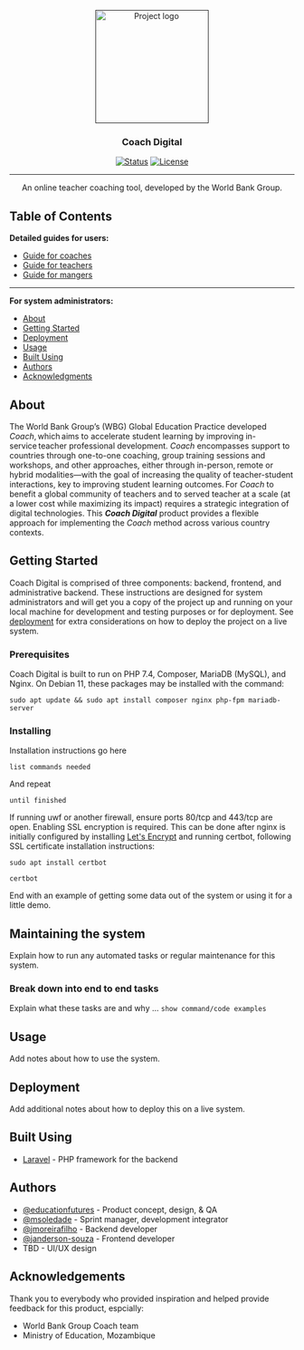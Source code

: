 <p align="center">
  <a href="" rel="noopener">
 <img width=200px height=200px src="https://avatars.githubusercontent.com/u/105060288?s=400&u=f87d168238dae0200943f1711c51d7be151b5919&v=4" alt="Project logo"></a>
</p>

<h3 align="center">Coach Digital</h3>

<div align="center">

  [![Status](https://img.shields.io/badge/status-active-success.svg)](https://github.com/WBG-Coach) 
   [![License](https://img.shields.io/badge/license-TBD-blue.svg)](/LICENSE)

</div>

---

<p align="center"> An online teacher coaching tool, developed by the World Bank Group.
    <br> 
</p>

## Table of Contents

**Detailed guides for users:**

- [Guide for coaches](./Coaches.md)
- [Guide for teachers](./Teachers.md)
- [Guide for mangers](./Managers.md)

---

**For system administrators:**

- [About](#about)
- [Getting Started](#getting_started)
- [Deployment](#deployment)
- [Usage](#usage)
- [Built Using](#built_using)
- [Authors](#authors)
- [Acknowledgments](#acknowledgement)

## About <a name = "about"></a>
The World Bank Group’s (WBG) Global Education Practice developed *Coach*, which aims to accelerate student learning by improving in-service teacher professional development. *Coach* encompasses support to countries through one-to-one coaching, group training sessions and workshops, and other approaches, either through in-person, remote or hybrid modalities—with the goal of increasing the quality of teacher-student interactions, key to improving student learning outcomes. For *Coach* to benefit a global community of teachers and to served teacher at a scale (at a lower cost while maximizing its impact) requires a strategic integration of digital technologies. This ***Coach Digital*** product provides a flexible approach for implementing the *Coach* method across various country contexts.

## Getting Started <a name = "getting_started"></a>
Coach Digital is comprised of three components: backend, frontend, and administrative backend. These instructions are designed for system administrators and will get you a copy of the project up and running on your local machine for development and testing purposes or for deployment. See [deployment](#deployment) for extra considerations on how to deploy the project on a live system.

### Prerequisites
 Coach Digital is built to run on PHP 7.4, Composer, MariaDB (MySQL), and Nginx. On Debian 11, these packages may be installed with the command:

```
sudo apt update && sudo apt install composer nginx php-fpm mariadb-server 
```

### Installing
Installation instructions go here

```
list commands needed 
```

And repeat

```
until finished
```

If running uwf or another firewall, ensure ports 80/tcp and 443/tcp are open. Enabling SSL encryption is required. This can be done after nginx is initially configured by installing [Let's Encrypt](https://letsencrypt.org) and running certbot, following SSL certificate installation instructions:

```
sudo apt install certbot

certbot
```


End with an example of getting some data out of the system or using it for a little demo.

## Maintaining the system <a name = "maintenance"></a>
Explain how to run any automated tasks or regular maintenance for this system.

### Break down into end to end tasks
Explain what these tasks are and why ... `show command/code examples`

## Usage <a name="usage"></a>
Add notes about how to use the system.

## Deployment <a name = "deployment"></a>
Add additional notes about how to deploy this on a live system.

## Built Using <a name = "built_using"></a>
- [Laravel](https://laravel.com) - PHP framework for the backend

## Authors <a name = "authors"></a>
- [@educationfutures](https://github.com/educationfutures) - Product concept, design, & QA
- [@msoledade](https://github.com/msoledade) - Sprint manager, development integrator
- [@jmoreirafilho](https://github.com/jmoreirafilho) - Backend developer
- [@janderson-souza](https://github.com/janderson-souza) - Frontend developer
- TBD - UI/UX design


## Acknowledgements <a name = "acknowledgement"></a>
Thank you to everybody who provided inspiration and helped provide feedback for this product, espcially:
- World Bank Group Coach team
- Ministry of Education, Mozambique
